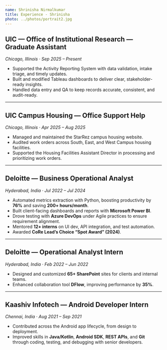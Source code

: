 ```yaml
---
name: Shrinisha Nirmalkumar
title: Experience - Shrinisha
photo: ../photos/portrait2.jpg
---
```



## UIC — Office of Institutional Research — Graduate Assistant  
*Chicago, Illinois · Sep 2025 – Present*

- Supported the Activity Reporting System with data validation, intake triage, and timely updates.  
- Built and modified Tableau dashboards to deliver clear, stakeholder-ready insights.  
- Handled data entry and QA to keep records accurate, consistent, and audit-ready.

---

## UIC Campus Housing — Office Support Help  
*Chicago, Illinois · Apr 2025 – Aug 2025*

- Managed and maintained the StarRez campus housing website.  
- Audited work orders across South, East, and West Campus housing facilities.  
- Supported the Housing Facilities Assistant Director in processing and prioritizing work orders.

---

## Deloitte — Business Operational Analyst  
*Hyderabad, India · Jul 2022 – Jul 2024*

- Automated metrics extraction with Python, boosting productivity by **76%** and saving **200+ hours/month**.  
- Built client-facing dashboards and reports with **Microsoft Power BI**.  
- Drove testing with **Azure DevOps** under Agile practices to ensure requirement alignment.  
- Mentored **12+ interns** on UI dev, API integration, and test automation.  
- Awarded **CoRe Lead’s Choice “Spot Award” (2024)**.

---

## Deloitte — Operational Analyst Intern  
*Hyderabad, India · Feb 2022 – Jun 2022*

- Designed and customized **65+ SharePoint** sites for clients and internal teams.  
- Enhanced collaboration tool **DFlow**, improving performance by **35%**.

---

## Kaashiv Infotech — Android Developer Intern  
*Chennai, India · Aug 2021 – Sep 2021*

- Contributed across the Android app lifecycle, from design to deployment.  
- Improved skills in **Java/Kotlin**, **Android SDK**, **REST APIs**, and **Git** through coding, testing, and debugging with senior developers.
